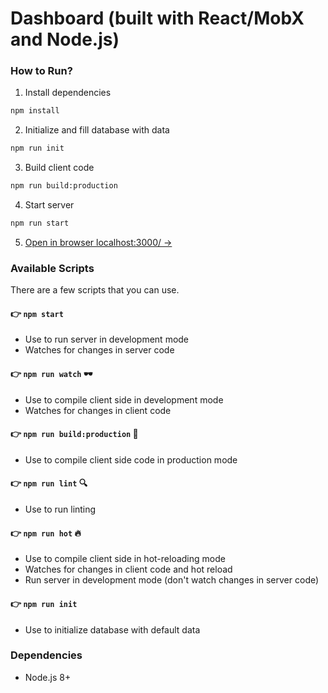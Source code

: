 # Dashboard (built with React/MobX and Node.js)

### How to Run?

1. Install dependencies
```sh
npm install
```

2. Initialize and fill database with data
```sh
npm run init
```

3. Build client code
```sh
npm run build:production
```

4. Start server
```sh
npm run start
```

5. [Open in browser localhost:3000/ →](http://localhost:3000/)

### Available Scripts

There are a few scripts that you can use.

#### 👉  `npm start`

- Use to run server in development mode
- Watches for changes in server code

#### 👉  `npm run watch` 🕶️

- Use to compile client side in development mode
- Watches for changes in client code

#### 👉  `npm run build:production` 🔨

- Use to compile client side code in production mode

#### 👉  `npm run lint` 🔍

- Use to run linting

#### 👉  `npm run hot` 🔥

- Use to compile client side in hot-reloading mode
- Watches for changes in client code and hot reload
- Run server in development mode (don't watch changes in server code)

#### 👉  `npm run init`

- Use to initialize database with default data


### Dependencies

 - Node.js 8+

